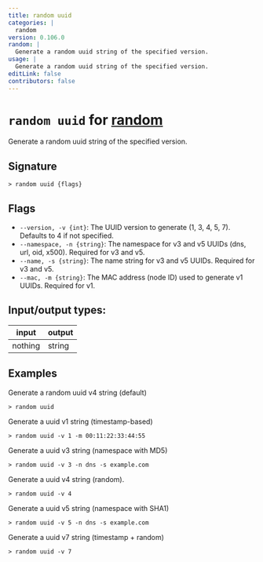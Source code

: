 ```yaml
---
title: random uuid
categories: |
  random
version: 0.106.0
random: |
  Generate a random uuid string of the specified version.
usage: |
  Generate a random uuid string of the specified version.
editLink: false
contributors: false
---
```

<!-- This file is automatically generated. Please edit the command in https://github.com/nushell/nushell instead. -->

# `random uuid` for [random](/commands/categories/random.md)

<div class='command-title'>Generate a random uuid string of the specified version.</div>

## Signature

```> random uuid {flags} ```

## Flags

 -  `--version, -v {int}`: The UUID version to generate (1, 3, 4, 5, 7). Defaults to 4 if not specified.
 -  `--namespace, -n {string}`: The namespace for v3 and v5 UUIDs (dns, url, oid, x500). Required for v3 and v5.
 -  `--name, -s {string}`: The name string for v3 and v5 UUIDs. Required for v3 and v5.
 -  `--mac, -m {string}`: The MAC address (node ID) used to generate v1 UUIDs. Required for v1.


## Input/output types:

| input   | output |
| ------- | ------ |
| nothing | string |
## Examples

Generate a random uuid v4 string (default)
```nu
> random uuid

```

Generate a uuid v1 string (timestamp-based)
```nu
> random uuid -v 1 -m 00:11:22:33:44:55

```

Generate a uuid v3 string (namespace with MD5)
```nu
> random uuid -v 3 -n dns -s example.com

```

Generate a uuid v4 string (random).
```nu
> random uuid -v 4

```

Generate a uuid v5 string (namespace with SHA1)
```nu
> random uuid -v 5 -n dns -s example.com

```

Generate a uuid v7 string (timestamp + random)
```nu
> random uuid -v 7

```
